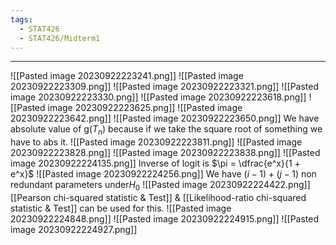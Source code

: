 ```yaml
---
tags:
  - STAT426
  - STAT426/Midterm1
---
```

---
![[Pasted image 20230922223241.png]]
![[Pasted image 20230922223309.png]]
![[Pasted image 20230922223321.png]]
![[Pasted image 20230922223330.png]]
![[Pasted image 20230922223618.png]]
![[Pasted image 20230922223625.png]]
![[Pasted image 20230922223642.png]]
![[Pasted image 20230922223650.png]]
We have absolute value of g($T_n$) because if we take the square root of something we have to abs it.
![[Pasted image 20230922223811.png]]
![[Pasted image 20230922223828.png]]
![[Pasted image 20230922223838.png]]
![[Pasted image 20230922224135.png]]
Inverse of logit is $\pi = \dfrac{e^x}{1 + e^x}$
![[Pasted image 20230922224256.png]]
We have $(i - 1) + (j - 1)$ non redundant parameters under$H_0$ 
![[Pasted image 20230922224422.png]]
[[Pearson chi-squared statistic & Test]] & [[Likelihood-ratio chi-squared statistic & Test]] can be used for this.
![[Pasted image 20230922224848.png]]
![[Pasted image 20230922224915.png]]
![[Pasted image 20230922224927.png]]
